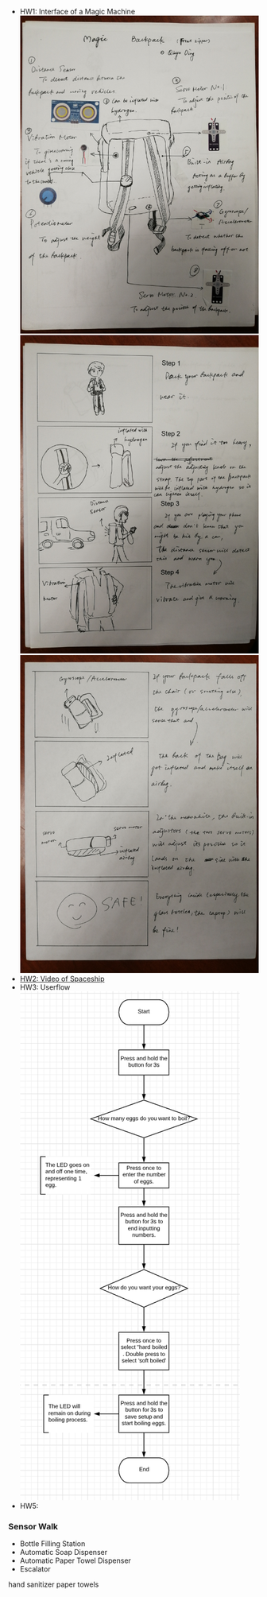 * HW1: Interface of a Magic Machine
  ![](./hw1.3.jpg)
  ![](./hw1.2.jpg)
  ![](./hw1.1.jpg)
* [HW2: Video of Spaceship]()
* HW3: Userflow
![](./userflow.png)
* HW5:
### Sensor Walk
* Bottle Filling Station
* Automatic Soap Dispenser
* Automatic Paper Towel Dispenser
* Escalator

hand sanitizer
paper towels
